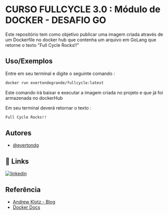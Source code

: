 
# CURSO FULLCYCLE 3.0 : Módulo de DOCKER - DESAFIO GO 

Este repositório tem como objetivo publicar uma imagem criada através de um Dockerfile no docker hub que contenha um arquivo em GoLang que retorne o texto "Full Cycle Rocks!!" 




## Uso/Exemplos

Entre em seu terminal e digite o seguinte comando :

```bash
docker run evertondegrande/fullcycle:latest
```

Este comando irá baixar e executar a imagem criada no projeto e que já foi armazenada no dockerHub

Em seu terminal deverá retornar o texto :

```bash 
Full Cycle Rocks!!
```
## Autores

- [@evertondg](https://www.github.com/evertondg)


## 🔗 Links

[![linkedin](https://img.shields.io/badge/linkedin-0A66C2?style=for-the-badge&logo=linkedin&logoColor=white)](https://www.linkedin.com/in/evertondegrande/)



## Referência

 - [Andrew Klotz - Blog](https://klotzandrew.com/blog/smallest-golang-docker-image)
 - [Docker Docs](https://docs.docker.com/language/golang/build-images/)

